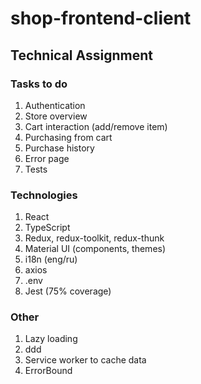# shop-frontend-client

## Technical Assignment

### Tasks to do

1. Authentication
2. Store overview
3. Cart interaction (add/remove item)
4. Purchasing from cart
5. Purchase history
6. Error page
7. Tests

### Technologies

1. React
2. TypeScript
3. Redux, redux-toolkit, redux-thunk
4. Material UI (components, themes)
5. i18n (eng/ru)
6. axios
7. .env
8. Jest (75% coverage)

### Other

1. Lazy loading
2. ddd
3. Service worker to cache data
4. ErrorBound
